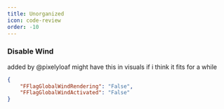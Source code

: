 ```yaml
---
title: Unorganized
icon: code-review
order: -10
---
```

### Disable Wind
added by @pixelyloaf
might have this in visuals if i think it fits for a while
```json
{
    "FFlagGlobalWindRendering": "False",
    "FFlagGlobalWindActivated": "False"
}
```